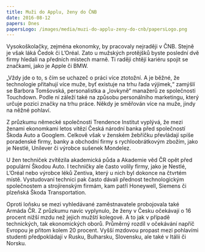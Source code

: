 ```yaml
---
title: Muži do Applu, ženy do ČNB
date: 2016-08-12
papers: Dnes
papersLogo: /images/media/muzi-do-applu-zeny-do-cnb/papersLogo.png
---
```

Vysokoškolačky, zejména ekonomky, by pracovaly nejraději v ČNB. Stejně je však láká Čedok či L’Oréal. Zato u mužských protějšků byste poslední dvě firmy hledali na předních místech marně. Ti raději chtějí kariéru spojit se značkami, jako je Apple či BMW.

„Vždy jde o to, s čím se uchazeč o práci více ztotožní. A je běžné, že technologie přitahují více muže, byť existuje na trhu řada výjimek,“ zamýšlí se Barbora Tomšovská, personalistka a „lovkyně“ manažerů ze společnosti Touchdown. Podle ní záleží také na způsobu personálního marketingu, který určuje pozici značky na trhu práce. Někdy je směřován více na muže, jindy na něžné pohlaví.

Z průzkumu německé společnosti Trendence Institut vyplývá, že mezi ženami ekonomkami letos vítězí Česká národní banka před společností Škoda Auto a Googlem. Celkově však v ženském žebříčku převládají spíše poradenské firmy, banky a obchodní firmy s rychloobrátkovým zbožím, jako je Nestlé, Unilever či výrobce sušenek Mondelez.

U žen techniček zvítězila akademická půda a Akademie věd ČR opět před populární Škodou Auto. I techničky ale často volily firmy, jako je Nestlé, L’Oréal nebo výrobce léků Zentiva, který u nich byl dokonce na čtvrtém místě. Vystudovaní technici pak často dávali přednost technologickým společnostem a strojírenským firmám, kam patří Honeywell, Siemens či plzeňská Škoda Transportation.

Oproti loňsku se mezi vyhledávané zaměstnavatele probojovala také Armáda ČR. Z průzkumu navíc vyplynulo, že ženy v Česku očekávají o 16 procent nižší mzdu než jejich mužští kolegové. A to jak v případě technických, tak ekonomických oborů. Průměrný rozdíl v očekávání napříč Evropou je přitom kolem 20 procent. Vyšší mzdovou propast mezi pohlavími studenti předpokládají v Rusku, Bulharsku, Slovensku, ale také v Itálii či Norsku.

